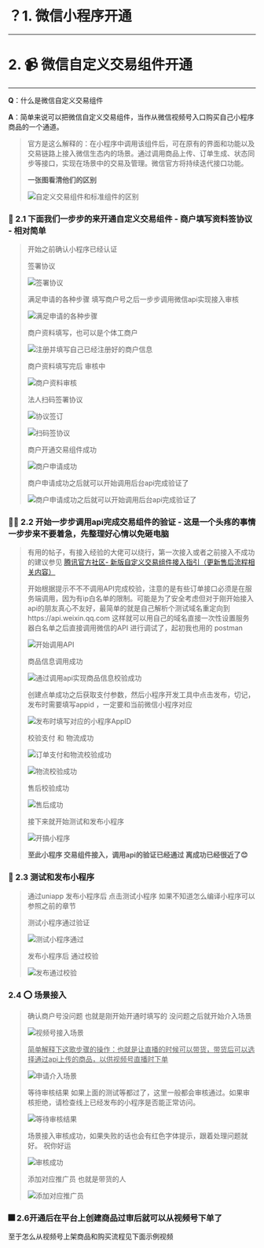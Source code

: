 # ？1. 微信小程序开通

---



# 2. 📹 微信自定义交易组件开通

---

**Q**：什么是微信自定义交易组件

**A**：简单来说可以把微信自定义交易组件，当作从微信视频号入口购买自己小程序商品的一个通道。

> 官方是这么解释的：在小程序中调用该组件后，可在原有的界面和功能以及交易链路上接入微信生态内的场景。通过调用商品上传、订单生成、状态同步等接口，实现在场景中的交易及管理。微信官方将持续迭代接口功能。
>
> **一张图看清他们的区别**
>
> ![自定义交易组件和标准组件的区别](../../images/Xnip2022-09-21_20-36-42.jpg)

### 🎯 2.1 下面我们一步步的来开通自定义交易组件 - 商户填写资料签协议 - 相对简单

> 开始之前确认小程序已经认证
>
> 签署协议
>
> ![签署协议](../../images/Xnip2022-09-21_20-37-35.jpg)
>
> 满足申请的各种步骤 填写商户号之后一步步调用微信api实现接入审核
>
> ![满足申请的各种步骤](../../images/Xnip2022-09-21_20-37-55.jpg)
>
> 商户资料填写，也可以是个体工商户
>
> ![注册并填写自己已经注册好的商户信息](../../images/Xnip2022-09-22_10-08-11.jpg)
>
> 商户资料填写完后 审核中
>
> ![商户资料审核](../../images/Xnip2022-09-22_10-25-05.jpg)
>
> 法人扫码签署协议
>
> ![协议签订](../../images/Xnip2022-09-22_10-26-12.jpg)
>
> ![扫码签协议](../../images/Xnip2022-09-22_10-27-03.jpg)
>
> 商户开通交易组件成功
>
> ![商户申请成功](../../images/Xnip2022-09-22_10-34-48.jpg)
>
> 商户申请成功之后就可以开始调用后台api完成验证了 
>
> ![商户申请成功之后就可以开始调用后台api完成验证了](../../images/Xnip2022-09-22_11-29-06.jpg)

### 🚶‍♀️ 2.2 开始一步步调用api完成交易组件的验证 - 这是一个头疼的事情一步步来不要着急，先整理好心情以免砸电脑

> 有用的帖子，有接入经验的大佬可以绕行，第一次接入或者之前接入不成功的建议参见 [腾讯官方社区- 新版自定义交易组件接入指引（更新售后流程相关内容）](https://developers.weixin.qq.com/community/develop/article/doc/0004e049970bd07473cdb0e575b013?page=1#comment-list)
>
> 开始根据提示不不不调用API完成校验，注意的是有些订单接口必须是在服务端调用，因为有ip白名单的限制。可能是为了安全考虑但对于刚开始接入api的朋友真心不友好，最简单的就是自己解析个测试域名重定向到https://api.weixin.qq.com 这样就可以用自己的域名直接一次性设置服务器白名单之后直接调用微信的API 进行调试了，起初我也用的 postman 
>
> ![开始调用API](../../images/image-20220922120329792.png)
>
> 商品信息调用成功
>
> ![通过调用api实现商品信息校验成功](../../images/2022-09-22%2015-08-04.2022-09-22%2015_10_37.gif)
>
> 创建点单成功之后获取支付参数，然后小程序开发工具中点击发布，切记，发布时需要填写appid ，一定要和当前微信小程序对应
>
> ![发布时填写对应的小程序AppID](../../images/image-20220922165530534.png)
>
> 校验支付 和 物流成功
>
> ![订单支付和物流校验成功](../../images/2022-09-22%2017-02-30.2022-09-22%2017_06_14.gif)
>
> ![物流校验成功](../../images/image-20220922170913096.png)
>
> 售后校验成功
>
> ![售后成功](../../images/image-20220922171811143.png)
>
> 接下来就开始测试和发布小程序
>
> ![开搞小程序](../../images/image-20220922171941496.png)
>
> **至此小程序 交易组件接入，调用api的验证已经通过 离成功已经很近了😊**

### 🧪 2.3 测试和发布小程序

> 通过uniapp 发布小程序后 点击测试小程序 如果不知道怎么编译小程序可以参照之前的章节
>
> 测试小程序通过验证
>
> ![测试小程序通过](../../images/image-20220922180500822.png)
>
> 发布小程序后 通过校验
>
> ![发布通过校验](../../images/image-20220922180636397.png)

### 2.4 ⭕️ 场景接入

> 确认商户号没问题 也就是刚开始开通时填写的 没问题之后就开始介入场景
>
> ![视频号接入场景](../../images/image-20220922181159022.png)
>
> <u>简单解释下这歌步骤的操作：也就是让直播的时候可以带货，带货后可以选择通过api上传的商品，以供视频号直播时下单</u>
>
> ![申请介入场景](../../images/image-20220922181555661.png)
>
> 等待审核结果 如果上面的测试等都过了，这里一般都会审核通过。如果审核拒绝，请检查线上已经发布的小程序是否能正常访问。
>
> ![等待审核结果](../../images/image-20220922181826876.png)
>
> 场景接入审核成功，如果失败的话也会有红色字体提示，跟着处理问题就好。 祝你好运
>
> ![审核成功](../../images/image-20220922185311147.png)
>
> 添加对应推广员 也就是带货的人
>
> ![添加对应推广员](../../images/image-20220922185601755.png)

### 🎆  2.6开通后在平台上创建商品过审后就可以从视频号下单了



至于怎么从视频号上架商品和购买流程见下面示例视频
